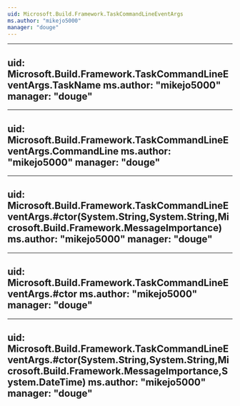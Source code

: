 ```yaml
---
uid: Microsoft.Build.Framework.TaskCommandLineEventArgs
ms.author: "mikejo5000"
manager: "douge"
---
```


---
uid: Microsoft.Build.Framework.TaskCommandLineEventArgs.TaskName
ms.author: "mikejo5000"
manager: "douge"
---

---
uid: Microsoft.Build.Framework.TaskCommandLineEventArgs.CommandLine
ms.author: "mikejo5000"
manager: "douge"
---

---
uid: Microsoft.Build.Framework.TaskCommandLineEventArgs.#ctor(System.String,System.String,Microsoft.Build.Framework.MessageImportance)
ms.author: "mikejo5000"
manager: "douge"
---

---
uid: Microsoft.Build.Framework.TaskCommandLineEventArgs.#ctor
ms.author: "mikejo5000"
manager: "douge"
---

---
uid: Microsoft.Build.Framework.TaskCommandLineEventArgs.#ctor(System.String,System.String,Microsoft.Build.Framework.MessageImportance,System.DateTime)
ms.author: "mikejo5000"
manager: "douge"
---
